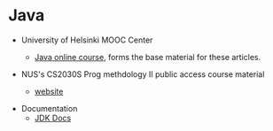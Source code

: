# Java

- University of Helsinki MOOC Center
    - [Java online course](https://java-programming.mooc.fi/), forms the base material for these articles.

- NUS's CS2030S Prog methdology II public access course material
    - [website](https://nus-cs2030s.github.io/2021-s2/00-overview.html)

<!-- TODO: find books that teach this stuff-->
- Documentation
    - [JDK Docs](https://docs.oracle.com/en/java/javase/)